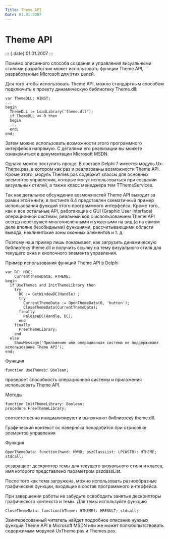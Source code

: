 ```yaml
---
Title: Theme API
Date: 01.01.2007
---
```



Theme API
=========

::: {.date}
01.01.2007
:::

Помимо описанного способа создания и управления визуальными стилями
разработчик может использовать функции Theme API, разработанные
Microsoft для этих целей.

Для того чтобы использовать Theme API, можно стандартным способом
подключить к проекту динамическую библиотеку Theme.dll:

    var ThemeDLL: HINST; 
    ... 
    begin 
      ThemeDLL := LoadLibrary('theme.dll'); 
      if ThemeDLL <> 0 then 
      begin 
      ... 
      end; 
    end;

Затем можно использовать возможности этого программного интерфейса
напрямую. С деталями его реализации вы можете ознакомиться в
документации Microsoft MSDN.

Однако можно поступить проще. В составе Delphi 7 имеется модуль
Ux-Theme.pas, в котором как раз и реализованы возможности Theme API.
Кроме этого, модуль Themes.pas содержит классы для основных элементов
управления, которые могут использоваться при создании визуальных стилей,
а также класс менеджера тем TThemeServices.

Так как детальное обсуждение возможностей Theme API выходит за рамки
этой книги, в листинге 6.4 представлен схематичный пример использования
функций этого программного интерфейса. Кроме того, как и все остальные
API, работающие с GUI (Graphic User Interface) операционной системы,
реальный код с использованием Theme API всегда перегружен
многочисленными и ужасными на вид (а на самом деле вполне безобидными)
функциями, рассчитывающими области вывода, неклиентские зоны оконных
элементов и т. д.

Поэтому наш пример лишь показывает, как загрузить динамическую
библиотеку theme.dll и получить ссылку на тему визуального стиля для
текущего окна и кнопочного элемента управления.

Пример использования функций Theme API в Delphi 

    var DC: HOC; 
        CurrentThemeData: HTHEME; 
    begin 
      if UseThemes and InitThemeLibrary then  
        try 
          DC := GetWindowDC(Handle) ; 
          try 
            CurrentThemeData := OpenThemeData(0, 'button'); 
            CloseThemeData(CurrentThemeData);  
          finally 
            ReleaseDC(Handle, DC);  
          end 
        finally 
          FreeThemeLibrary;  
        end 
      else 
        ShowMessage('Приложение или операционная система не поддерживают использование Theme API'); 
    end;

Функция

    function UseThemes: Boolean;

проверяет способность операционной системы и приложения использовать
Theme API.

Методы

    function InitThemeLibrary: Boolean; 
    procedure FreeThemeLibrary; 

соответственно инициализируют и выгружают библиотеку theme.dll.

Графический контекст ос наверняка понадобится при отрисовке элементов
управления

Функция

    OpenThemeData: function(hwnd: HWND; pszClassList: LPCWSTR): HTHEME; stdcall; 

возвращает дескриптор темы для текущего визуального стиля и класса, имя
которого представлено параметром pszdassList.

После того как тема загружена, можно использовать разнообразные
графические функции, входящие в состав программного интерфейса.

При завершении работы не забудьте освободить занятые дескрипторы
графического контекста и темы. Для темы используйте функцию

    CloseThemeData: function(hTheme: HTHEME): HRESULT; stdcall; 

Заинтересованный читатель найдет подробное описание нужных функций Theme
API в Microsoft MSDN или же может полюбопытствовать содержимым модулей
UxTheme.pas и Themes.pas.
